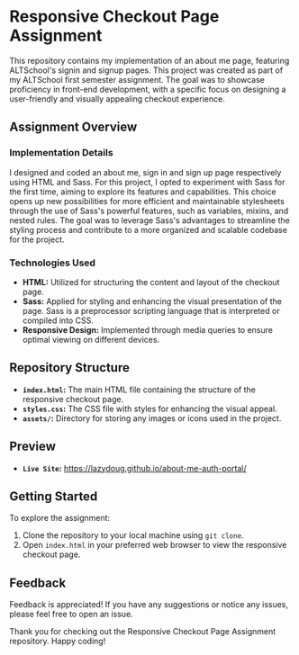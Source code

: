 # Responsive Checkout Page Assignment

This repository contains my implementation of an about me page, featuring ALTSchool's signin and signup pages. This project was created as part of my ALTSchool first semester assignment. The goal was to showcase proficiency in front-end development, with a specific focus on designing a user-friendly and visually appealing checkout experience.

## Assignment Overview

### Implementation Details
I designed and coded an about me, sign in and sign up page respectively using HTML and Sass. For this project, I opted to experiment with Sass for the first time, aiming to explore its features and capabilities. This choice opens up new possibilities for more efficient and maintainable stylesheets through the use of Sass's powerful features, such as variables, mixins, and nested rules. The goal was to leverage Sass's advantages to streamline the styling process and contribute to a more organized and scalable codebase for the project.

### Technologies Used
- **HTML:** Utilized for structuring the content and layout of the checkout page.
- **Sass:** Applied for styling and enhancing the visual presentation of the page. Sass is a preprocessor scripting language that is interpreted or compiled into CSS.
- **Responsive Design:** Implemented through media queries to ensure optimal viewing on different devices.

## Repository Structure

- **`index.html`:** The main HTML file containing the structure of the responsive checkout page.
- **`styles.css`:** The CSS file with styles for enhancing the visual appeal.
- **`assets/`:** Directory for storing any images or icons used in the project.

## Preview

- **`Live Site`:** https://lazydoug.github.io/about-me-auth-portal/

## Getting Started

To explore the assignment:

1. Clone the repository to your local machine using `git clone`.
2. Open `index.html` in your preferred web browser to view the responsive checkout page.

## Feedback

Feedback is appreciated! If you have any suggestions or notice any issues, please feel free to open an issue.

Thank you for checking out the Responsive Checkout Page Assignment repository. Happy coding!
